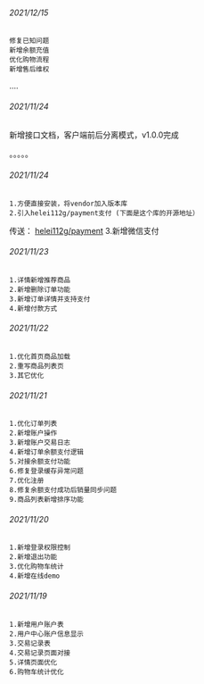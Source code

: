###### 2021/12/15
    修复已知问题
    新增余额充值
    优化购物流程
    新增售后维权 
....

###### 2021/11/24
新增接口文档，客户端前后分离模式，v1.0.0完成

。。。。。

###### 2021/11/24
    1.方便直接安装，将vendor加入版本库
    2.引入helei112g/payment支付 (下面是这个库的开源地址）
  传送： [helei112g/payment](https://github.com/helei112g/payment) 
  3.新增微信支付

###### 2021/11/23
    1.详情新增推荐商品
    2.新增删除订单功能
    3.新增订单详情并支持支付
    4.新增付款方式
   
    
###### 2021/11/22
    1.优化首页商品加载
    2.重写商品列表页
    3.其它优化

###### 2021/11/21
    1.优化订单列表
    2.新增账户操作
    3.新增账户交易日志
    4.新增订单余额支付逻辑
    5.对接余额支付功能
    6.修复登录缓存异常问题
    7.优化注册
    8.修复余额支付成功后销量同步问题
    9.商品列表新增排序功能

###### 2021/11/20
    1.新增登录权限控制
    2.新增退出功能
    3.优化购物车统计
    4.新增在线demo
    
###### 2021/11/19
    1.新增用户账户表
    2.用户中心账户信息显示
    3.交易记录表
    4.交易记录页面对接
    5.详情页面优化
    6.购物车统计优化
